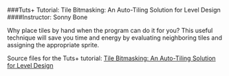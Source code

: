 ###Tuts+ Tutorial: Tile Bitmasking: An Auto-Tiling Solution for Level Design
####Instructor: Sonny Bone

Why place tiles by hand when the program can do it for you? This useful technique will save you time and energy by evaluating neighboring tiles and assigning the appropriate sprite.

Source files for the Tuts+ tutorial: [Tile Bitmasking: An Auto-Tiling Solution for Level Design](http://gamedevelopment.tutsplus.com/tutorials/tile-bitmasking-an-auto-tiling-solution-for-level-design--cms-25673)

